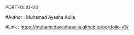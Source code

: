 PORTFOLIO-V3

#Author : Muhamad Ayesha Aulia


#Link : https://muhamadayeshaaulia.github.io/portfolio-v3/